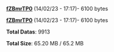 [**fZBmrTP0**](/data/fZBmrTP0.txt) (14/02/23 - 17:17)- 6100 bytes

[**fZBmrTP0**](/data/fZBmrTP0.txt) (14/02/23 - 17:17)- 6100 bytes

**Total Datas**: 9913

**Total Size**: 65.20 MB / 65.2 MB